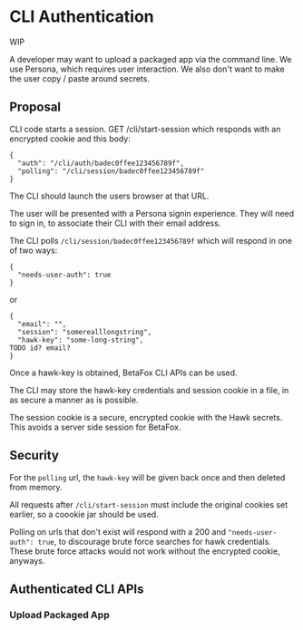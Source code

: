 # CLI Authentication

WIP

A developer may want to upload a packaged app via the command line.
We use Persona, which requires user interaction.
We also don't want to make the user copy / paste around secrets.

## Proposal

CLI code starts a session. GET /cli/start-session
which responds with an encrypted cookie and this body:

```
{
  "auth": "/cli/auth/badec0ffee123456789f",
  "polling": "/cli/session/badec0ffee123456789f"
}
```

The CLI should launch the users browser at that URL.

The user will be presented with a Persona signin experience.
They will need to sign in, to associate their CLI with their email address.

The CLI polls `/cli/session/badec0ffee123456789f` which will respond in one of two ways:
```
{
  "needs-user-auth": true
}
```

or

```
{
  "email": "",
  "session": "somerealllongstring",
  "hawk-key": "some-long-string",
TODO id? email?
}
```

Once a hawk-key is obtained, BetaFox CLI APIs can be used.

The CLI may store the hawk-key credentials and session cookie in a file,
in as secure a manner as is possible.

The session cookie is a secure, encrypted cookie with the Hawk secrets.
This avoids a server side session for BetaFox.

## Security

For the `polling` url, the `hawk-key` will be given back once and then deleted from memory.

All requests after `/cli/start-session` must include the original cookies set earlier, so a coookie jar should be used.

Polling on urls that don't exist will respond with a 200 and `"needs-user-auth": true`, to discourage brute force searches for hawk credentials. These brute force attacks would not work without the encrypted cookie, anyways.

## Authenticated CLI APIs

### Upload Packaged App